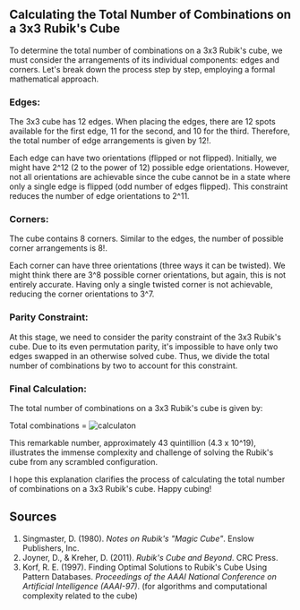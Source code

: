 ## Calculating the Total Number of Combinations on a 3x3 Rubik's Cube

To determine the total number of combinations on a 3x3 Rubik's cube, we must consider the arrangements of its individual components: edges and corners. Let's break down the process step by step, employing a formal mathematical approach.

### Edges:

The 3x3 cube has 12 edges. When placing the edges, there are 12 spots available for the first edge, 11 for the second, and 10 for the third. Therefore, the total number of edge arrangements is given by 12!.

Each edge can have two orientations (flipped or not flipped). Initially, we might have 2^12 (2 to the power of 12) possible edge orientations. However, not all orientations are achievable since the cube cannot be in a state where only a single edge is flipped (odd number of edges flipped). This constraint reduces the number of edge orientations to 2^11.

### Corners:

The cube contains 8 corners. Similar to the edges, the number of possible corner arrangements is 8!.

Each corner can have three orientations (three ways it can be twisted). We might think there are 3^8 possible corner orientations, but again, this is not entirely accurate. Having only a single twisted corner is not achievable, reducing the corner orientations to 3^7.

### Parity Constraint:

At this stage, we need to consider the parity constraint of the 3x3 Rubik's cube. Due to its even permutation parity, it's impossible to have only two edges swapped in an otherwise solved cube. Thus, we divide the total number of combinations by two to account for this constraint.

### Final Calculation:

The total number of combinations on a 3x3 Rubik's cube is given by:

Total combinations = ![calculaton](https://raw.githubusercontent.com/PrimeTDMomega/repetition-convergence-property/main/resources/imgs/calculation.png)

This remarkable number, approximately 43 quintillion (4.3 x 10^19), illustrates the immense complexity and challenge of solving the Rubik's cube from any scrambled configuration.

I hope this explanation clarifies the process of calculating the total number of combinations on a 3x3 Rubik's cube. Happy cubing!

## Sources

1.  Singmaster, D. (1980). _Notes on Rubik's "Magic Cube"_. Enslow Publishers, Inc.
2.  Joyner, D., & Kreher, D. (2011). _Rubik's Cube and Beyond_. CRC Press.
3.  Korf, R. E. (1997). Finding Optimal Solutions to Rubik's Cube Using Pattern Databases. _Proceedings of the AAAI National Conference on Artificial Intelligence (AAAI-97)_. (for algorithms and computational complexity related to the cube)
